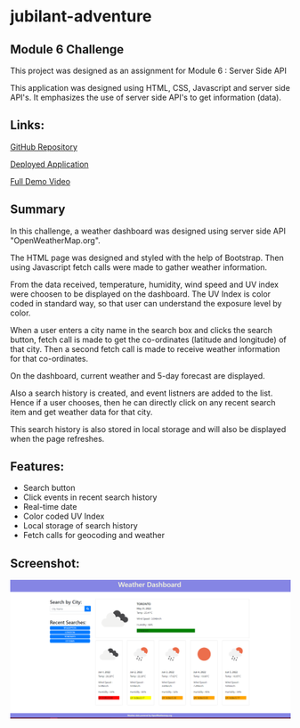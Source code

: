# jubilant-adventure

## Module 6 Challenge


This project was designed as an assignment for Module 6 : Server Side API

This application was designed using HTML, CSS, Javascript and server side API's. It emphasizes the use of server side API's to get information (data).


## Links:

[GitHub Repository](https://github.com/Pooja3093/jubilant-adventure.git)

[Deployed Application](https://pooja3093.github.io/jubilant-adventure/)

[Full Demo Video](https://drive.google.com/file/d/1DYT7ZWH0_T4Q4e33pRy_amhOfxPdkwuN/view)


## Summary

In this challenge, a weather dashboard was designed using server side API "OpenWeatherMap.org".

The HTML page was designed and styled with the help of Bootstrap. Then using Javascript fetch calls were made to gather weather information.

From the data received, temperature, humidity, wind speed and UV index were choosen to be displayed on the dashboard. The UV Index is color coded in standard way, so that user can understand the exposure level by color.

When a user enters a city name in the search box and clicks the search button, fetch call is made to get the co-ordinates (latitude and longitude) of that city. Then a second fetch call is made to receive weather information for that co-ordinates.

On the dashboard, current weather and 5-day forecast are displayed.

Also a search history is created, and event listners are added to the list. Hence if a user chooses, then he can directly click on any recent search item and get weather data for that city.

This search history is also stored in local storage and will also be displayed when the page refreshes.


## Features:

* Search button
* Click events in recent search history
* Real-time date
* Color coded UV Index
* Local storage of search history
* Fetch calls for geocoding and weather

## Screenshot:

![screenshot](./assets/Images/screenshot.png)

